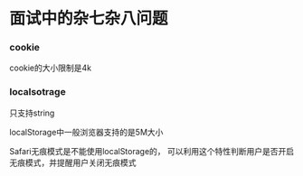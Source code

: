 # 面试中的杂七杂八问题


### cookie 
cookie的大小限制是4k

### localsotrage 

只支持string

localStorage中一般浏览器支持的是5M大小

Safari无痕模式是不能使用localStorage的，
可以利用这个特性判断用户是否开启无痕模式，并提醒用户关闭无痕模式